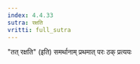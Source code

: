 ```yaml
---
index: 4.4.33
sutra: रक्षति
vritti: full_sutra
---
```


"तत् रक्षति" (इति) समर्थानाम् प्रथमात् परः ठक् प्रत्ययः 